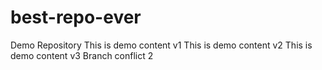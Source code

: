 # best-repo-ever
Demo Repository
This is demo content v1
This is demo content v2
This is demo content v3
Branch conflict 2 
